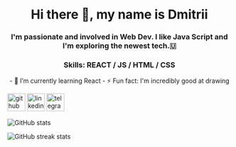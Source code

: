 <h1 align="center">Hi there 👋, my name is Dmitrii</h1>
<h3 align="center">I'm passionate and involved in Web Dev. I like Java Script and I'm exploring the newest tech.🇺</h3>
<h3 align="center">Skills: REACT / JS / HTML / CSS</h3>
<p align="center">
  - 🌱 I’m currently learning React 
  - ⚡ Fun fact: I'm incredibly good at drawing 


  [<img src='https://cdn.jsdelivr.net/npm/simple-icons@3.0.1/icons/github.svg' alt='github' height='40'>](https://github.com/17clouds)  [<img     src='https://cdn.jsdelivr.net/npm/simple-icons@3.0.1/icons/linkedin.svg' alt='linkedin' height='40'>](https://www.linkedin.com/in/linkedin.com/in/17clouds//)  [<img src='https://cdn.jsdelivr.net/npm/simple-icons@3.0.1/icons/telegram.svg' alt='telegram' height='40'>](https://t.me/fackingrxer)  

  ![GitHub stats](https://github-readme-stats.vercel.app/api?username=17clouds&show_icons=true)  

  ![GitHub streak stats](https://github-readme-streak-stats.herokuapp.com/?user=17clouds)  
</p>

